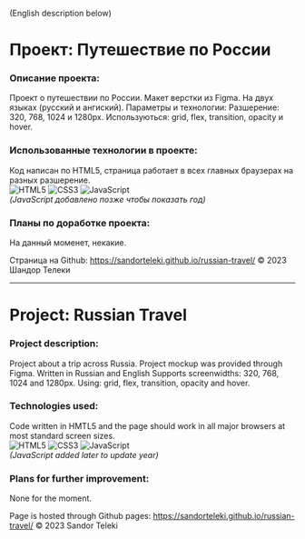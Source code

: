(English description below)

# Проект: Путешествие по России

### Описание проекта:
Проект о путешествии по России. Макет верстки из Figma. На двух языках (русский и ангиский).
Параметры и технологии: Разшерение: 320, 768, 1024 и 1280px. Используються: grid, flex, transition, opacity и hover.

### Использованные технологии в проекте:
Код написан по HTML5, страница работает в всех главных браузерах на разных разшерение.  
![HTML5](https://img.shields.io/badge/-HTML5-090909?style=for-the-badge&logo=HTML5)
![CSS3](https://img.shields.io/badge/-CSS3-090909?style=for-the-badge&logo=CSS3)
![JavaScript](https://img.shields.io/badge/-JavaScript-090909?style=for-the-badge&logo=JavaScript)  
_(JavaScript добавлено позже чтобы показать год)_

### Планы по доработке проекта:
На данный моменет, некакие.

Страница на Github: https://sandorteleki.github.io/russian-travel/
&copy; 2023 Шандор Телеки

---------------------------------------

# Project: Russian Travel

### Project description:
Project about a trip across Russia. Project mockup was provided through Figma. Written in Russian and English
Supports screenwidths: 320, 768, 1024 and 1280px. Using: grid, flex, transition, opacity and hover.

### Technologies used:
Code written in HMTL5 and the page should work in all major browsers at most standard screen sizes.  
![HTML5](https://img.shields.io/badge/-HTML5-090909?style=for-the-badge&logo=HTML5)
![CSS3](https://img.shields.io/badge/-CSS3-090909?style=for-the-badge&logo=CSS3)
![JavaScript](https://img.shields.io/badge/-JavaScript-090909?style=for-the-badge&logo=JavaScript)  
_(JavaScript added later to update year)_

### Plans for further improvement:
None for the moment.

Page is hosted through Github pages: https://sandorteleki.github.io/russian-travel/
&copy; 2023 Sandor Teleki
